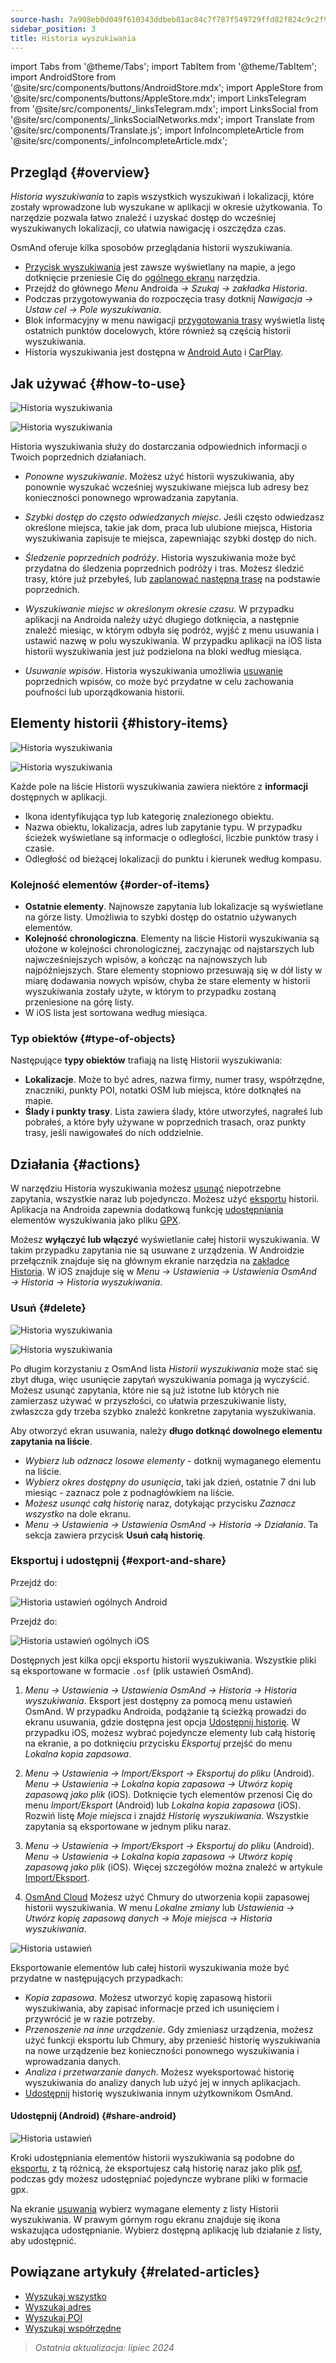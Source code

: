 ```yaml
---
source-hash: 7a908eb0d049f610343ddbeb81ac84c7f787f549729ffd82f824c9c2f9bd25d6
sidebar_position: 3
title: Historia wyszukiwania
---
```

import Tabs from '@theme/Tabs';
import TabItem from '@theme/TabItem';
import AndroidStore from '@site/src/components/buttons/AndroidStore.mdx';
import AppleStore from '@site/src/components/buttons/AppleStore.mdx';
import LinksTelegram from '@site/src/components/_linksTelegram.mdx';
import LinksSocial from '@site/src/components/_linksSocialNetworks.mdx';
import Translate from '@site/src/components/Translate.js';
import InfoIncompleteArticle from '@site/src/components/_infoIncompleteArticle.mdx';


## Przegląd {#overview}

*Historia wyszukiwania* to zapis wszystkich wyszukiwań i lokalizacji, które zostały wprowadzone lub wyszukane w aplikacji w okresie użytkowania. To narzędzie pozwala łatwo znaleźć i uzyskać dostęp do wcześniej wyszukiwanych lokalizacji, co ułatwia nawigację i oszczędza czas.

OsmAnd oferuje kilka sposobów przeglądania historii wyszukiwania.

- [Przycisk wyszukiwania](../widgets/map-buttons.md#search) jest zawsze wyświetlany na mapie, a jego dotknięcie przeniesie Cię do [ogólnego ekranu](#how-to-use) narzędzia.
- Przejdź do głównego *Menu* Androida *→ Szukaj → zakładka Historia*.
- Podczas przygotowywania do rozpoczęcia trasy dotknij *Nawigacja → Ustaw cel → Pole wyszukiwania*.
- Blok informacyjny w menu nawigacji [przygotowania trasy](../navigation/setup/route-navigation.md#navigation-menu) wyświetla listę ostatnich punktów docelowych, które również są częścią historii wyszukiwania.
- Historia wyszukiwania jest dostępna w [Android Auto](../navigation/auto-car.md#search) i [CarPlay](../navigation/car-play.md#search).


## Jak używać {#how-to-use}

<Tabs groupId="operating-systems">

<TabItem value="android" label="Android">

![Historia wyszukiwania](@site/static/img/search/history_search_android.png)

</TabItem>

<TabItem value="ios" label="iOS">

![Historia wyszukiwania](@site/static/img/search/history_search_ios.png)

</TabItem>

</Tabs>

Historia wyszukiwania służy do dostarczania odpowiednich informacji o Twoich poprzednich działaniach.

- *Ponowne wyszukiwanie*. Możesz użyć historii wyszukiwania, aby ponownie wyszukać wcześniej wyszukiwane miejsca lub adresy bez konieczności ponownego wprowadzania zapytania.

- *Szybki dostęp do często odwiedzanych miejsc*. Jeśli często odwiedzasz określone miejsca, takie jak dom, praca lub ulubione miejsca, Historia wyszukiwania zapisuje te miejsca, zapewniając szybki dostęp do nich.

- *Śledzenie poprzednich podróży*. Historia wyszukiwania może być przydatna do śledzenia poprzednich podróży i tras. Możesz śledzić trasy, które już przebyłeś, lub [zaplanować następną trasę](../plan-route/create-route.md) na podstawie poprzednich.

- *Wyszukiwanie miejsc w określonym okresie czasu*. W przypadku aplikacji na Androida należy użyć długiego dotknięcia, a następnie znaleźć miesiąc, w którym odbyła się podróż, wyjść z menu usuwania i ustawić nazwę w polu wyszukiwania. W przypadku aplikacji na iOS lista historii wyszukiwania jest już podzielona na bloki według miesiąca.

- *Usuwanie wpisów*. Historia wyszukiwania umożliwia [usuwanie](#delete) poprzednich wpisów, co może być przydatne w celu zachowania poufności lub uporządkowania historii.


## Elementy historii {#history-items}

<Tabs groupId="operating-systems">

<TabItem value="android" label="Android">

![Historia wyszukiwania](@site/static/img/search/history_search_android.png)

</TabItem>

<TabItem value="ios" label="iOS">

![Historia wyszukiwania](@site/static/img/search/history_search_ios.png)

</TabItem>

</Tabs>

Każde pole na liście Historii wyszukiwania zawiera niektóre z **informacji** dostępnych w aplikacji.

- Ikona identyfikująca typ lub kategorię znalezionego obiektu.
- Nazwa obiektu, lokalizacja, adres lub zapytanie typu. W przypadku ścieżek wyświetlane są informacje o odległości, liczbie punktów trasy i czasie.
- Odległość od bieżącej lokalizacji do punktu i kierunek według kompasu.


### Kolejność elementów {#order-of-items}

- **Ostatnie elementy**. Najnowsze zapytania lub lokalizacje są wyświetlane na górze listy. Umożliwia to szybki dostęp do ostatnio używanych elementów.
- **Kolejność chronologiczna**. Elementy na liście Historii wyszukiwania są ułożone w kolejności chronologicznej, zaczynając od najstarszych lub najwcześniejszych wpisów, a kończąc na najnowszych lub najpóźniejszych. Stare elementy stopniowo przesuwają się w dół listy w miarę dodawania nowych wpisów, chyba że stare elementy w historii wyszukiwania zostały użyte, w którym to przypadku zostaną przeniesione na górę listy.
- W iOS lista jest sortowana według miesiąca.

### Typ obiektów {#type-of-objects}

Następujące **typy obiektów** trafiają na listę Historii wyszukiwania:

- **Lokalizacje**. Może to być adres, nazwa firmy, numer trasy, współrzędne, znaczniki, punkty POI, notatki OSM lub miejsca, które dotknąłeś na mapie.
- **Ślady i punkty trasy**. Lista zawiera ślady, które utworzyłeś, nagrałeś lub pobrałeś, a które były używane w poprzednich trasach, oraz punkty trasy, jeśli nawigowałeś do nich oddzielnie.


## Działania {#actions}

W narzędziu Historia wyszukiwania możesz [usunąć](#delete) niepotrzebne zapytania, wszystkie naraz lub pojedynczo. Możesz użyć [eksportu](#export-and-share) historii. Aplikacja na Androida zapewnia dodatkową funkcję [udostępniania](#share-android) elementów wyszukiwania jako pliku [GPX](../../technical/osmand-file-formats/osmand-gpx.md).

Możesz **wyłączyć lub włączyć** wyświetlanie całej historii wyszukiwania. W takim przypadku zapytania nie są usuwane z urządzenia. W Androidzie przełącznik znajduje się na głównym ekranie narzędzia na [zakładce Historia](#overview). W iOS znajduje się w *Menu → Ustawienia → Ustawienia OsmAnd → Historia → Historia wyszukiwania*.


### Usuń {#delete}

<Tabs groupId="operating-systems">

<TabItem value="android" label="Android">

![Historia wyszukiwania](@site/static/img/search/history_search_delete_andr.png)

</TabItem>

<TabItem value="ios" label="iOS">

![Historia wyszukiwania](@site/static/img/search/history_search_delete_ios.png)

</TabItem>

</Tabs>

Po długim korzystaniu z OsmAnd lista *Historii wyszukiwania* może stać się zbyt długa, więc usunięcie zapytań wyszukiwania pomaga ją wyczyścić. Możesz usunąć zapytania, które nie są już istotne lub których nie zamierzasz używać w przyszłości, co ułatwia przeszukiwanie listy, zwłaszcza gdy trzeba szybko znaleźć konkretne zapytania wyszukiwania.

Aby otworzyć ekran usuwania, należy **długo dotknąć dowolnego elementu zapytania na liście**.

- *Wybierz lub odznacz losowe elementy* - dotknij wymaganego elementu na liście.
- *Wybierz okres dostępny do usunięcia*, taki jak dzień, ostatnie 7 dni lub miesiąc - zaznacz pole z podnagłówkiem na liście.
- *Możesz usunąć całą historię* naraz, dotykając przycisku *Zaznacz wszystko* na dole ekranu.
- *Menu → Ustawienia → Ustawienia OsmAnd → Historia → Działania*. Ta sekcja zawiera przycisk **Usuń całą historię**.


### Eksportuj i udostępnij {#export-and-share}

<Tabs groupId="operating-systems">

<TabItem value="android" label="Android">

Przejdź do: *<Translate android="true" ids="shared_string_menu,shared_string_settings,osmand_settings,shared_string_history"/>*

![Historia ustawień ogólnych Android](@site/static/img/personal/profiles/general_settings_history_android.png)

</TabItem>

<TabItem value="ios" label="iOS">

Przejdź do: *<Translate android="true" ids="shared_string_menu,shared_string_settings,osmand_settings,shared_string_history"/>*

![Historia ustawień ogólnych iOS](@site/static/img/personal/profiles/history_settings_ios.png)

</TabItem>

</Tabs>

Dostępnych jest kilka opcji eksportu historii wyszukiwania. Wszystkie pliki są eksportowane w formacie `.osf` (plik ustawień OsmAnd).

1. *Menu → Ustawienia → Ustawienia OsmAnd → Historia → Historia wyszukiwania*.
Eksport jest dostępny za pomocą menu ustawień OsmAnd. W przypadku Androida, podążanie tą ścieżką prowadzi do ekranu usuwania, gdzie dostępna jest opcja [Udostępnij historię](#share-android). W przypadku iOS, możesz wybrać pojedyncze elementy lub całą historię na ekranie, a po dotknięciu przycisku *Eksportuj* przejść do menu *Lokalna kopia zapasowa*.

2. *Menu → Ustawienia → Import/Eksport → Eksportuj do pliku* (Android).
*Menu → Ustawienia → Lokalna kopia zapasowa → Utwórz kopię zapasową jako plik* (iOS).
Dotknięcie tych elementów przenosi Cię do menu *Import/Eksport* (Android) lub *Lokalna kopia zapasowa* (iOS). Rozwiń listę *Moje miejsca* i znajdź *Historię wyszukiwania*. Wszystkie zapytania są eksportowane w jednym pliku naraz.

3. *Menu → Ustawienia → Import/Eksport → Eksportuj do pliku* (Android).
*Menu → Ustawienia → Lokalna kopia zapasowa → Utwórz kopię zapasową jako plik* (iOS).
Więcej szczegółów można znaleźć w artykule [Import/Eksport](../personal/import-export.md#export).

4. [OsmAnd Cloud](../personal/osmand-cloud.md#select-data-to-back-up)
Możesz użyć Chmury do utworzenia kopii zapasowej historii wyszukiwania. W menu *Lokalne zmiany* lub *Ustawienia → Utwórz kopię zapasową danych → Moje miejsca → Historia wyszukiwania*.

![Historia ustawień](@site/static/img/search/history_search_share_andr.png)

Eksportowanie elementów lub całej historii wyszukiwania może być przydatne w następujących przypadkach:

- *Kopia zapasowa*. Możesz utworzyć kopię zapasową historii wyszukiwania, aby zapisać informacje przed ich usunięciem i przywrócić je w razie potrzeby.
- *Przenoszenie na inne urządzenie*. Gdy zmieniasz urządzenia, możesz użyć funkcji eksportu lub Chmury, aby przenieść historię wyszukiwania na nowe urządzenie bez konieczności ponownego wyszukiwania i wprowadzania danych.
- *Analiza i przetwarzanie danych*. Możesz wyeksportować historię wyszukiwania do analizy danych lub użyć jej w innych aplikacjach.
- [Udostępnij](#share-android) historię wyszukiwania innym użytkownikom OsmAnd.


#### Udostępnij (Android) {#share-android}

![Historia ustawień](@site/static/img/search/history_search_share_andr.png)

Kroki udostępniania elementów historii wyszukiwania są podobne do [eksportu](#export-and-share), z tą różnicą, że eksportujesz całą historię naraz jako plik [osf](../../technical/osmand-file-formats/osmand-osf.md), podczas gdy możesz udostępniać pojedyncze wybrane pliki w formacie gpx.

Na ekranie [usuwania](#delete) wybierz wymagane elementy z listy Historii wyszukiwania. W prawym górnym rogu ekranu znajduje się ikona wskazująca udostępnianie. Wybierz dostępną aplikację lub działanie z listy, aby udostępnić.


## Powiązane artykuły {#related-articles}

- [Wyszukaj wszystko](./search-all.md)
- [Wyszukaj adres](./search-address.md)
- [Wyszukaj POI](./search-poi.md)
- [Wyszukaj współrzędne](./search-coordinates.md)


> *Ostatnia aktualizacja: lipiec 2024*